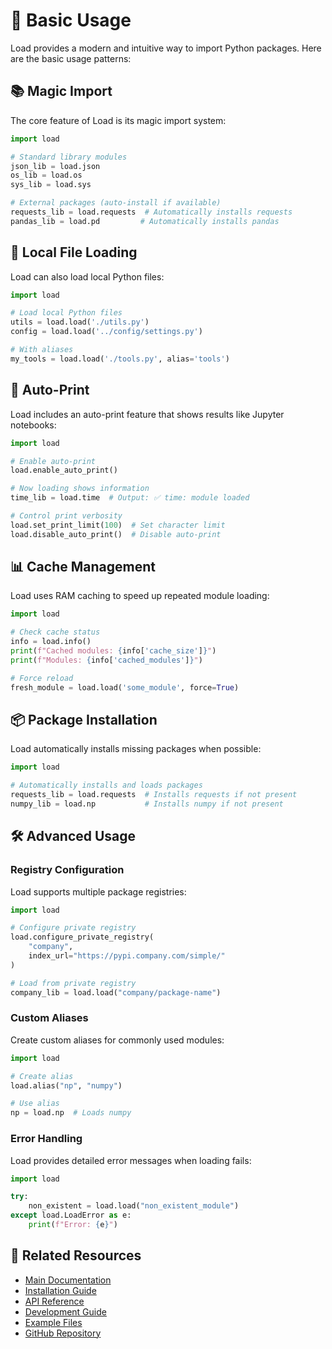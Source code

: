 # 💪 Basic Usage

Load provides a modern and intuitive way to import Python packages. Here are the basic usage patterns:

## 📚 Magic Import

The core feature of Load is its magic import system:

```python
import load

# Standard library modules
json_lib = load.json
os_lib = load.os
sys_lib = load.sys

# External packages (auto-install if available)
requests_lib = load.requests  # Automatically installs requests
pandas_lib = load.pd         # Automatically installs pandas
```

## 📁 Local File Loading

Load can also load local Python files:

```python
import load

# Load local Python files
utils = load.load('./utils.py')
config = load.load('../config/settings.py')

# With aliases
my_tools = load.load('./tools.py', alias='tools')
```

## 🎯 Auto-Print

Load includes an auto-print feature that shows results like Jupyter notebooks:

```python
import load

# Enable auto-print
load.enable_auto_print()

# Now loading shows information
time_lib = load.time  # Output: ✅ time: module loaded

# Control print verbosity
load.set_print_limit(100)  # Set character limit
load.disable_auto_print()  # Disable auto-print
```

## 📊 Cache Management

Load uses RAM caching to speed up repeated module loading:

```python
import load

# Check cache status
info = load.info()
print(f"Cached modules: {info['cache_size']}")
print(f"Modules: {info['cached_modules']}")

# Force reload
fresh_module = load.load('some_module', force=True)
```

## 📦 Package Installation

Load automatically installs missing packages when possible:

```python
import load

# Automatically installs and loads packages
requests_lib = load.requests  # Installs requests if not present
numpy_lib = load.np           # Installs numpy if not present
```

## 🛠️ Advanced Usage

### Registry Configuration

Load supports multiple package registries:

```python
import load

# Configure private registry
load.configure_private_registry(
    "company",
    index_url="https://pypi.company.com/simple/"
)

# Load from private registry
company_lib = load.load("company/package-name")
```

### Custom Aliases

Create custom aliases for commonly used modules:

```python
import load

# Create alias
load.alias("np", "numpy")

# Use alias
np = load.np  # Loads numpy
```

### Error Handling

Load provides detailed error messages when loading fails:

```python
import load

try:
    non_existent = load.load("non_existent_module")
except load.LoadError as e:
    print(f"Error: {e}")
```

## 🔗 Related Resources

- [Main Documentation](./index.md)
- [Installation Guide](./installation.md)
- [API Reference](./api.md)
- [Development Guide](./development.md)
- [Example Files](https://github.com/pyfunc/load/tree/main/examples)
- [GitHub Repository](https://github.com/pyfunc/load)
